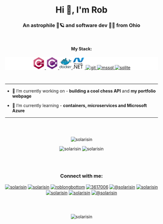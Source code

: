 <h1 align="center">Hi 👋, I'm Rob</h1>
<h3 align="center">An astrophile 🚀🪐 and software dev 🧙‍♂️ from Ohio</h3>

<br/>

<h4 align="center">My Stack:</h4>
<p align="center" style="background-color: white;">
  <a href="https://www.w3schools.com/cpp/" target="_blank" rel="noreferrer">
    <img src="https://raw.githubusercontent.com/devicons/devicon/master/icons/cplusplus/cplusplus-original.svg" alt="cplusplus" width="40" height="40"/>
  </a>
  <a href="https://www.w3schools.com/cs/" target="_blank" rel="noreferrer">
    <img src="https://raw.githubusercontent.com/devicons/devicon/master/icons/csharp/csharp-original.svg" alt="csharp" width="40" height="40"/>
  </a>
  <a href="https://www.docker.com/" target="_blank" rel="noreferrer">
    <img src="https://raw.githubusercontent.com/devicons/devicon/master/icons/docker/docker-original-wordmark.svg" alt="docker" width="40" height="40"/>
  </a>
  <a href="https://dotnet.microsoft.com/" target="_blank" rel="noreferrer">
    <img src="https://raw.githubusercontent.com/devicons/devicon/master/icons/dot-net/dot-net-original-wordmark.svg" alt="dotnet" width="40" height="40"/>
  </a>
  <a href="https://git-scm.com/" target="_blank" rel="noreferrer">
    <img src="https://www.vectorlogo.zone/logos/git-scm/git-scm-icon.svg" alt="git" width="40" height="40"/>
  </a>
  <a href="https://www.microsoft.com/en-us/sql-server" target="_blank" rel="noreferrer">
    <img src="https://www.svgrepo.com/show/303229/microsoft-sql-server-logo.svg" alt="mssql" width="40" height="40"/>
  </a>
  <a href="https://www.sqlite.org/" target="_blank" rel="noreferrer">
    <img src="https://www.vectorlogo.zone/logos/sqlite/sqlite-icon.svg" alt="sqlite" width="40" height="40"/>
  </a>
</p>

<br/>

<hr/>

- 🔭 I’m currently working on - **building a cool chess API** and **my portfolio webpage**

- 🌱 I’m currently learning - **containers, microservices and Microsoft Azure**

<hr/>

<br/><br/>

<p align="center">
  <img align="center" src="https://github-readme-stats.vercel.app/api/top-langs?username=solarisin&show_icons=true&locale=en&layout=compact" alt="solarisin" />
</p>
<p align="center">
  <img src="https://github-readme-stats.vercel.app/api?username=solarisin&show_icons=true&locale=en" alt="solarisin" />
  <img src="https://github-readme-streak-stats.herokuapp.com/?user=solarisin&" alt="solarisin" />
</p>

<br/><br/>

<h3 align="center">Connect with me:</h3>
<p align="center">
  <a href="https://codepen.io/solarisin" target="blank"><img align="center" src="https://raw.githubusercontent.com/rahuldkjain/github-profile-readme-generator/master/src/images/icons/Social/codepen.svg" alt="solarisin" height="30" width="40" /></a>
  <a href="https://twitter.com/solarisin" target="blank"><img align="center" src="https://raw.githubusercontent.com/rahuldkjain/github-profile-readme-generator/master/src/images/icons/Social/twitter.svg" alt="solarisin" height="30" width="40" /></a>
  <a href="https://linkedin.com/in/roblongbottom" target="blank"><img align="center" src="https://raw.githubusercontent.com/rahuldkjain/github-profile-readme-generator/master/src/images/icons/Social/linked-in-alt.svg" alt="roblongbottom" height="30" width="40" /></a>
  <a href="https://stackoverflow.com/users/3617006" target="blank"><img align="center" src="https://raw.githubusercontent.com/rahuldkjain/github-profile-readme-generator/master/src/images/icons/Social/stack-overflow.svg" alt="3617006" height="30" width="40" /></a>
  <a href="https://medium.com/@solarisin" target="blank"><img align="center" src="https://raw.githubusercontent.com/rahuldkjain/github-profile-readme-generator/master/src/images/icons/Social/medium.svg" alt="@solarisin" height="30" width="40" /></a>
  <a href="https://www.codechef.com/users/solarisin" target="blank"><img align="center" src="https://cdn.jsdelivr.net/npm/simple-icons@3.1.0/icons/codechef.svg" alt="solarisin" height="30" width="40" /></a>
  <a href="https://www.hackerrank.com/solarisin" target="blank"><img align="center" src="https://raw.githubusercontent.com/rahuldkjain/github-profile-readme-generator/master/src/images/icons/Social/hackerrank.svg" alt="solarisin" height="30" width="40" /></a>
  <a href="https://www.leetcode.com/solarisin" target="blank"><img align="center" src="https://raw.githubusercontent.com/rahuldkjain/github-profile-readme-generator/master/src/images/icons/Social/leet-code.svg" alt="solarisin" height="30" width="40" /></a>
  <a href="https://www.hackerearth.com/@solarisin" target="blank"><img align="center" src="https://raw.githubusercontent.com/rahuldkjain/github-profile-readme-generator/master/src/images/icons/Social/hackerearth.svg" alt="@solarisin" height="30" width="40" /></a>
</p>

<br/><br/>

<p align="center"> <img src="https://komarev.com/ghpvc/?username=solarisin&label=Profile%20views&color=0e75b6&style=flat" alt="solarisin" /> </p>
